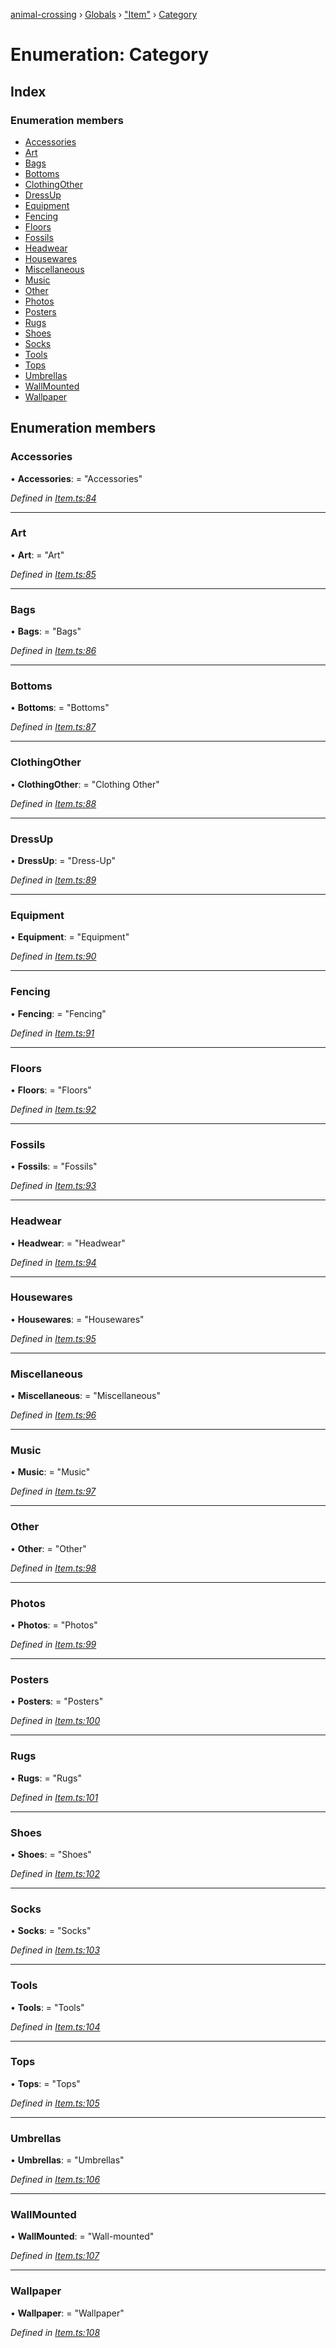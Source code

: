 [animal-crossing](../README.md) › [Globals](../globals.md) › ["Item"](../modules/_item_.md) › [Category](_item_.category.md)

# Enumeration: Category

## Index

### Enumeration members

* [Accessories](_item_.category.md#accessories)
* [Art](_item_.category.md#art)
* [Bags](_item_.category.md#bags)
* [Bottoms](_item_.category.md#bottoms)
* [ClothingOther](_item_.category.md#clothingother)
* [DressUp](_item_.category.md#dressup)
* [Equipment](_item_.category.md#equipment)
* [Fencing](_item_.category.md#fencing)
* [Floors](_item_.category.md#floors)
* [Fossils](_item_.category.md#fossils)
* [Headwear](_item_.category.md#headwear)
* [Housewares](_item_.category.md#housewares)
* [Miscellaneous](_item_.category.md#miscellaneous)
* [Music](_item_.category.md#music)
* [Other](_item_.category.md#other)
* [Photos](_item_.category.md#photos)
* [Posters](_item_.category.md#posters)
* [Rugs](_item_.category.md#rugs)
* [Shoes](_item_.category.md#shoes)
* [Socks](_item_.category.md#socks)
* [Tools](_item_.category.md#tools)
* [Tops](_item_.category.md#tops)
* [Umbrellas](_item_.category.md#umbrellas)
* [WallMounted](_item_.category.md#wallmounted)
* [Wallpaper](_item_.category.md#wallpaper)

## Enumeration members

###  Accessories

• **Accessories**: = "Accessories"

*Defined in [Item.ts:84](https://github.com/Norviah/animal-crossing/blob/577801d/module/types/Item.ts#L84)*

___

###  Art

• **Art**: = "Art"

*Defined in [Item.ts:85](https://github.com/Norviah/animal-crossing/blob/577801d/module/types/Item.ts#L85)*

___

###  Bags

• **Bags**: = "Bags"

*Defined in [Item.ts:86](https://github.com/Norviah/animal-crossing/blob/577801d/module/types/Item.ts#L86)*

___

###  Bottoms

• **Bottoms**: = "Bottoms"

*Defined in [Item.ts:87](https://github.com/Norviah/animal-crossing/blob/577801d/module/types/Item.ts#L87)*

___

###  ClothingOther

• **ClothingOther**: = "Clothing Other"

*Defined in [Item.ts:88](https://github.com/Norviah/animal-crossing/blob/577801d/module/types/Item.ts#L88)*

___

###  DressUp

• **DressUp**: = "Dress-Up"

*Defined in [Item.ts:89](https://github.com/Norviah/animal-crossing/blob/577801d/module/types/Item.ts#L89)*

___

###  Equipment

• **Equipment**: = "Equipment"

*Defined in [Item.ts:90](https://github.com/Norviah/animal-crossing/blob/577801d/module/types/Item.ts#L90)*

___

###  Fencing

• **Fencing**: = "Fencing"

*Defined in [Item.ts:91](https://github.com/Norviah/animal-crossing/blob/577801d/module/types/Item.ts#L91)*

___

###  Floors

• **Floors**: = "Floors"

*Defined in [Item.ts:92](https://github.com/Norviah/animal-crossing/blob/577801d/module/types/Item.ts#L92)*

___

###  Fossils

• **Fossils**: = "Fossils"

*Defined in [Item.ts:93](https://github.com/Norviah/animal-crossing/blob/577801d/module/types/Item.ts#L93)*

___

###  Headwear

• **Headwear**: = "Headwear"

*Defined in [Item.ts:94](https://github.com/Norviah/animal-crossing/blob/577801d/module/types/Item.ts#L94)*

___

###  Housewares

• **Housewares**: = "Housewares"

*Defined in [Item.ts:95](https://github.com/Norviah/animal-crossing/blob/577801d/module/types/Item.ts#L95)*

___

###  Miscellaneous

• **Miscellaneous**: = "Miscellaneous"

*Defined in [Item.ts:96](https://github.com/Norviah/animal-crossing/blob/577801d/module/types/Item.ts#L96)*

___

###  Music

• **Music**: = "Music"

*Defined in [Item.ts:97](https://github.com/Norviah/animal-crossing/blob/577801d/module/types/Item.ts#L97)*

___

###  Other

• **Other**: = "Other"

*Defined in [Item.ts:98](https://github.com/Norviah/animal-crossing/blob/577801d/module/types/Item.ts#L98)*

___

###  Photos

• **Photos**: = "Photos"

*Defined in [Item.ts:99](https://github.com/Norviah/animal-crossing/blob/577801d/module/types/Item.ts#L99)*

___

###  Posters

• **Posters**: = "Posters"

*Defined in [Item.ts:100](https://github.com/Norviah/animal-crossing/blob/577801d/module/types/Item.ts#L100)*

___

###  Rugs

• **Rugs**: = "Rugs"

*Defined in [Item.ts:101](https://github.com/Norviah/animal-crossing/blob/577801d/module/types/Item.ts#L101)*

___

###  Shoes

• **Shoes**: = "Shoes"

*Defined in [Item.ts:102](https://github.com/Norviah/animal-crossing/blob/577801d/module/types/Item.ts#L102)*

___

###  Socks

• **Socks**: = "Socks"

*Defined in [Item.ts:103](https://github.com/Norviah/animal-crossing/blob/577801d/module/types/Item.ts#L103)*

___

###  Tools

• **Tools**: = "Tools"

*Defined in [Item.ts:104](https://github.com/Norviah/animal-crossing/blob/577801d/module/types/Item.ts#L104)*

___

###  Tops

• **Tops**: = "Tops"

*Defined in [Item.ts:105](https://github.com/Norviah/animal-crossing/blob/577801d/module/types/Item.ts#L105)*

___

###  Umbrellas

• **Umbrellas**: = "Umbrellas"

*Defined in [Item.ts:106](https://github.com/Norviah/animal-crossing/blob/577801d/module/types/Item.ts#L106)*

___

###  WallMounted

• **WallMounted**: = "Wall-mounted"

*Defined in [Item.ts:107](https://github.com/Norviah/animal-crossing/blob/577801d/module/types/Item.ts#L107)*

___

###  Wallpaper

• **Wallpaper**: = "Wallpaper"

*Defined in [Item.ts:108](https://github.com/Norviah/animal-crossing/blob/577801d/module/types/Item.ts#L108)*
